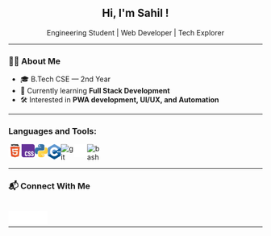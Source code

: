 
### <h2 align="center"> Hi, I'm Sahil !</h2>
<p align="center">
 Engineering Student | Web Developer | Tech Explorer  
</p>

---

### 🧑‍💻 About Me
- 🎓 B.Tech CSE — 2nd Year  
- 🌱 Currently learning **Full Stack Development**  
- 🛠 Interested in **PWA development, UI/UX, and Automation** 

---

### Languages and Tools:


<a href="#" target="_blank"><img align="left" alt="HTML5" width="26px" src="https://raw.githubusercontent.com/github/explore/80688e429a7d4ef2fca1e82350fe8e3517d3494d/topics/html/html.png" /></a>
<a href="#" target="_blank"><img align="left" alt="CSS3" width="26px" src="https://raw.githubusercontent.com/github/explore/80688e429a7d4ef2fca1e82350fe8e3517d3494d/topics/css/css.png" /></a>
<a href="#" target="_blank"> <img align="left" alt="Python" width="26px" src="https://github.com/Aakarsh-B/trying-repos/blob/master/python-5.svg?raw=true"/> </a>
<!--<a href="https://www.cprogramming.com/" target="_blank"> <img align="left" alt="C" width="26px" src="https://github.com/Aakarsh-B/trying-repos/blob/master/c-programming.png"/> </a> -->
<a href="#" target="_blank"> <img align="left" alt="C++" width="26px" src="https://github.com/Aakarsh-B/trying-repos/blob/master/c++.png"/> </a>
<a href="#" target="_blank"> <img align="left" alt="git" width="26px" src="https://www.vectorlogo.zone/logos/git-scm/git-scm-icon.svg"/> </a>
<img align="left" alt="GitHub" width="26px" src="https://github.com/Aakarsh-B/trying-repos/blob/master/github.svg" />
<img align="left" alt="bash" width="26px" src="https://upload.wikimedia.org/wikipedia/commons/thumb/4/4b/Bash_Logo_Colored.svg/2048px-Bash_Logo_Colored.svg.png" />
<br />
<br />

---
### 📬 Connect With Me
<br>
<a href="#" target="_blank"><img align="left" alt=" LinkedIn" width="26px" src="https://github.com/Aakarsh-B/trying-repos/blob/master/linkedin.svg" />
<a href="#" target="_blank"><img align="left" alt=" Instagram" width="26px" src="https://github.com/Aakarsh-B/trying-repos/blob/master/insta.svg" />
<a href="#" target="_blank"><img align="left" alt=" Twitter" width="26px" src="https://github.com/Aakarsh-B/trying-repos/blob/master/twitter.svg" /> 
<!-- <a href="#" target="_blank"><img align="left" alt=" Medium" width="35px" src="https://github.com/Aakarsh-B/trying-repos/blob/master/medium.svg" /> -->
<!-- <a href="#" target="_blank"><img align="left" alt=" " width="35px" src="https://github.com/Aakarsh-B/trying-repos/blob/master/dev-badge.svg" /></a> -->
<!-- <a href="#" target="_blank"><img align="left" alt=" Behance" width="35px" src="https://github.com/Aakarsh-B/trying-repos/blob/master/behance.svg" /> -->
<!-- <a href="#" target="_blank"><img align="left" alt=" Dribbble" width="35px" src="https://github.com/Aakarsh-B/trying-repos/blob/master/dribbble.svg" /> -->
<!-- <a href="#" target="_blank"><img align="left" alt="website" width="35px" src="https://github.com/Aakarsh-B/trying-repos/blob/master/www.svg" /></a> -->

<br />

---

